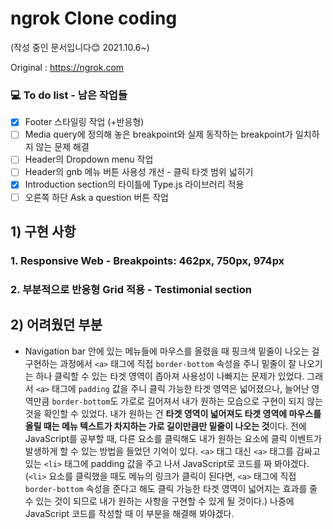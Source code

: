 # ngrok Clone coding

(작성 중인 문서입니다😊 2021.10.6~)

Original : https://ngrok.com

### 💻 To do list - 남은 작업들

- [x] Footer 스타일링 작업 (+반응형)
- [ ] Media query에 정의해 놓은 breakpoint와 실제 동작하는 breakpoint가 일치하지 않는 문제 해결
- [ ] Header의 Dropdown menu 작업
- [ ] Header의 gnb 메뉴 버튼 사용성 개선 - 클릭 타겟 범위 넓히기
- [x] Introduction section의 타이틀에 Type.js 라이브러리 적용
- [ ] 오른쪽 하단 Ask a question 버튼 작업

## 1) 구현 사항

### 1. Responsive Web - Breakpoints: 462px, 750px, 974px

### 2. 부분적으로 반응형 Grid 적용 - Testimonial section

## 2) 어려웠던 부분

- Navigation bar 안에 있는 메뉴들에 마우스를 올렸을 때 핑크색 밑줄이 나오는 걸 구현하는 과정에서 `<a>` 태그에 직접 `border-bottom` 속성을 주니 밑줄이 잘 나오기는 하나 클릭할 수 있는 타겟 영역이 좁아져 사용성이 나빠지는 문제가 있었다. 그래서 `<a>` 태그에 `padding` 값을 주니 클릭 가능한 타겟 영역은 넓어졌으나, 늘어난 영역만큼 `border-bottom`도 가로로 길어져서 내가 원하는 모습으로 구현이 되지 않는 것을 확인할 수 있었다. 내가 원하는 건 **타겟 영역이 넓어져도 타겟 영역에 마우스를 올릴 때는 메뉴 텍스트가 차지하는 가로 길이만큼만 밑줄이 나오는 것**이다. 전에 JavaScript를 공부할 때, 다른 요소를 클릭해도 내가 원하는 요소에 클릭 이벤트가 발생하게 할 수 있는 방법을 들었던 기억이 있다. `<a>` 태그 대신 `<a>` 태그를 감싸고 있는 `<li>` 태그에 padding 값을 주고 나서 JavaScript로 코드를 짜 봐야겠다. (`<li>` 요소를 클릭했을 때도 메뉴의 링크가 클릭이 된다면, `<a>` 태그에 직접 `border-bottom` 속성을 준다고 해도 클릭 가능한 타겟 영역이 넓어지는 효과를 줄 수 있는 것이 되므로 내가 원하는 사항을 구현할 수 있게 될 것이다.) 나중에 JavaScript 코드를 작성할 때 이 부분을 해결해 봐야겠다.
